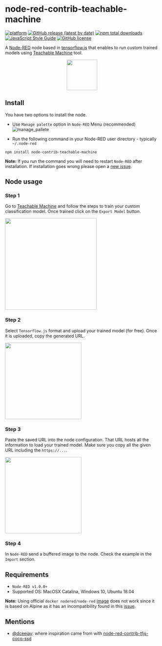 # node-red-contrib-teachable-machine
[![platform](https://img.shields.io/badge/platform-Node--RED-red)](https://nodered.org)
[![GitHub release (latest by date)](https://img.shields.io/github/v/release/bonastreyair/node-red-contrib-teachable-machine)](https://github.com/bonastreyair/node-red-contrib-teachable-machine/blob/master/CHANGELOG.md)
[![npm total downloads](https://img.shields.io/npm/dt/node-red-contrib-teachable-machine)](https://github.com/bonastreyair/node-red-contrib-teachable-machine/archive/master.zip)
<br>[![JavaScript Style Guide](https://img.shields.io/badge/code_style-standard-brightgreen.svg)](https://standardjs.com)
[![GitHub license](https://img.shields.io/github/license/dceejay/tfjs-nodes)](https://github.com/dceejay/tfjs-nodes/blob/master/LICENSE)


A [Node-RED](https://nodered.org) node based in [tensorflow.js](https://www.tensorflow.org/js) that enables to run custom trained models using [Teachable Machine](https://teachablemachine.withgoogle.com/train/image) tool.

<p align="center">
	<img src="https://user-images.githubusercontent.com/37800834/79343223-736d7d80-7f2e-11ea-9c85-b83fc73b0952.png" height="100">
</p>

## Install
You have two options to install the node.
 * Use `Manage palette` option in `Node-RED` Menu (recommended)
![manage_pallete](https://user-images.githubusercontent.com/37800834/79070482-740bd700-7cd6-11ea-93d3-646c0bf418d1.png)

 * Run the following command in your Node-RED user directory - typically `~/.node-red`
 ```
 npm install node-contrib-teachable-machine
 ```
**Note:** If you run the command you will need to restart `Node-RED` after installation. If installation goes wrong please open a [new issue](https://github.com/bonastreyair/node-red-contrib-teachable-machine/issues).

## Node usage
### Step 1
Go to [Teachable Machine](https://teachablemachine.withgoogle.com/train/image) and follow the steps to train your custom classification model. Once trained click on the `Export Model` button.

<img src="https://user-images.githubusercontent.com/37800834/79070802-4c1d7300-7cd8-11ea-9c12-03e1d7d8b01d.png" height="300">

### Step 2 
Select `Tensorflow.js` format and upload your trained model (for free). Once it is uploaded, copy the generated URL.

<img src="https://user-images.githubusercontent.com/37800834/79056723-8431a100-7c59-11ea-9488-346f4f8e6004.png" height="250">

### Step 3
Paste the saved URL into the node configuration. That URL hosts all the information to load your trained model. Make sure you copy all the given URL including the `https://...`.

<img src="https://user-images.githubusercontent.com/37800834/79343720-10c8b180-7f2f-11ea-90c6-7e70ef7034b1.png" height="250">

### Step 4 
In `Node-RED` send a buffered image to the node. Check the example in the `Import` section.

## Requirements
* `Node-RED v1.0.0+`
* Supported OS: MacOSX Catalina, Windows 10, Ubuntu 18.04

**Note:** Using official `docker nodered/node-red` [image](https://hub.docker.com/r/nodered/node-red/) does not work since it is based on Alpine as it has an incompatibility found in this [issue](https://github.com/tensorflow/tfjs/issues/1425).

## Mentions
 * [@dceejay](https://github.com/dceejay): where inspiration came from with [node-red-contrib-tfjs-coco-ssd](https://github.com/dceejay/tfjs-coco-ssd/)